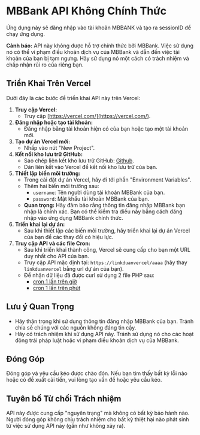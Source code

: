 # MBBank API Không Chính Thức

Ứng dụng này sẽ đăng nhập vào tài khoản MBBANK và tạo ra sessionID để chạy ứng dụng.

**Cảnh báo:** API này không được hỗ trợ chính thức bởi MBBank. Việc sử dụng nó có thể vi phạm điều khoản dịch vụ của MBBank và dẫn đến việc tài khoản của bạn bị tạm ngưng. Hãy sử dụng nó một cách có trách nhiệm và chấp nhận rủi ro của riêng bạn.

## Triển Khai Trên Vercel

Dưới đây là các bước để triển khai API này trên Vercel:

1.  **Truy cập Vercel:**
    * Truy cập [https://vercel.com/](https://vercel.com/).
2.  **Đăng nhập hoặc tạo tài khoản:**
    * Đăng nhập bằng tài khoản hiện có của bạn hoặc tạo một tài khoản mới.
3.  **Tạo dự án Vercel mới:**
    * Nhấp vào nút "New Project".
4.  **Kết nối kho lưu trữ GitHub:**
    * Sao chép liên kết kho lưu trữ GitHub: [Github](https://github.com/imlehongphuc/mbbankapiunofficial/tree/vercel).
    * Dán liên kết vào Vercel để kết nối kho lưu trữ của bạn.
5.  **Thiết lập biến môi trường:**
    * Trong cài đặt dự án Vercel, hãy đi tới phần "Environment Variables".
    * Thêm hai biến môi trường sau:
        * `username`: Tên người dùng tài khoản MBBank của bạn.
        * `password`: Mật khẩu tài khoản MBBank của bạn.
    * **Quan trọng:** Hãy đảm bảo rằng thông tin đăng nhập MBBank bạn nhập là chính xác. Bạn có thể kiểm tra điều này bằng cách đăng nhập vào ứng dụng MBBank chính thức.
6.  **Triển khai lại dự án:**
    * Sau khi thiết lập các biến môi trường, hãy triển khai lại dự án Vercel của bạn để các thay đổi có hiệu lực.
7.  **Truy cập API và các file Cron:**
    * Sau khi triển khai thành công, Vercel sẽ cung cấp cho bạn một URL duy nhất cho API của bạn.
    * Truy cập API mặc định tại: `https://linkduanvercel/aaaa` (hãy thay `linkduanvercel` bằng url dự án của bạn).
    * Để nhận dữ liệu đã được curl sử dụng 2 file PHP sau:
        * [cron 1 lần trên giờ](/cron%201%20lan%20tren%20gio.php)
        * [cron 1 lần trên phút](/cron%201%20lan%20tren%20phut.php)

## Lưu ý Quan Trọng

* Hãy thận trọng khi sử dụng thông tin đăng nhập MBBank của bạn. Tránh chia sẻ chúng với các nguồn không đáng tin cậy.
* Hãy có trách nhiệm khi sử dụng API này. Tránh sử dụng nó cho các hoạt động trái pháp luật hoặc vi phạm điều khoản dịch vụ của MBBank.

## Đóng Góp

Đóng góp và yêu cầu kéo được chào đón. Nếu bạn tìm thấy bất kỳ lỗi nào hoặc có đề xuất cải tiến, vui lòng tạo vấn đề hoặc yêu cầu kéo.

## Tuyên bố Từ chối Trách nhiệm

API này được cung cấp "nguyên trạng" mà không có bất kỳ bảo hành nào. Người đóng góp không chịu trách nhiệm cho bất kỳ thiệt hại nào phát sinh từ việc sử dụng API này (gần như không xảy ra).

